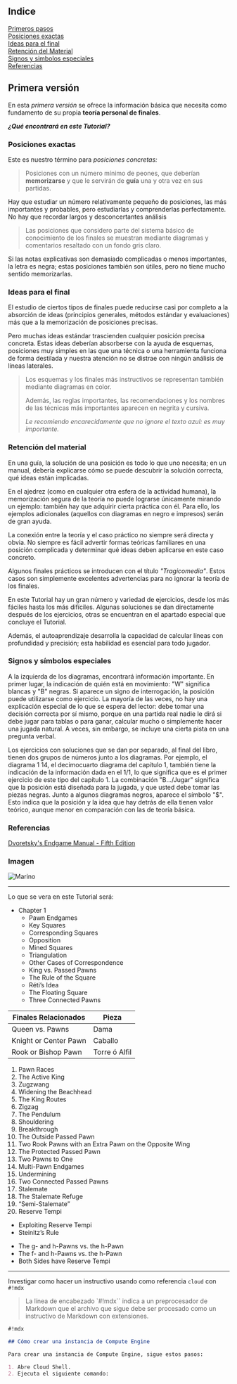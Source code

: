 ## Indice

[Primeros pasos](#primera-versión)\
[Posiciones exactas](#posiciones-exactas)\
[Ideas para el final](#ideas-para-el-final)\
[Retención del Material](#retención-del-material)\
[Signos y simbolos especiales](#signos-y-símbolos-especiales)\
[Referencias](#referencias)

## Primera versión

En esta _primera versión_ se ofrece la información básica que necesita como fundamento de su propia **teoría personal de finales**.

**_¿Qué encontrará en este Tutorial?_**

### Posiciones exactas

Este es nuestro término para _posiciones concretas:_

> Posiciones con un número mínimo de peones, que deberían **memorizarse** y que le servirán de **guía** una y otra vez en sus partidas.

Hay que estudiar un número relativamente pequeño de posiciones, las más importantes y probables, pero estudiarlas y comprenderlas perfectamente. No hay que recordar largos y desconcertantes análisis

> Las posiciones que considero parte del sistema básico de conocimiento de los finales se muestran mediante diagramas y comentarios resaltado con un fondo gris claro.

Si las notas explicativas son demasiado complicadas o menos importantes, la letra es negra; estas posiciones también son útiles, pero no tiene mucho sentido memorizarlas.

### Ideas para el final

El estudio de ciertos tipos de finales puede reducirse casi por completo a la absorción de ideas (principios generales, métodos estándar y evaluaciones) más que a la memorización de posiciones precisas.

Pero muchas ideas estándar trascienden cualquier posición precisa concreta. Estas ideas deberían absorberse con la ayuda de esquemas, posiciones muy simples en las que una técnica o una herramienta funciona de forma destilada y nuestra atención no se distrae con ningún análisis de líneas laterales.

> Los esquemas y los finales más instructivos se representan también mediante diagramas en color.
>
> Además, las reglas importantes, las recomendaciones y los nombres de las técnicas más importantes aparecen en negrita y cursiva.
>
> _Le recomiendo encarecidamente que no ignore el texto azul: es muy importante._

### Retención del material

En una guía, la solución de una posición es todo lo que uno necesita; en un manual, debería explicarse cómo se puede descubrir la solución correcta, qué ideas están implicadas.

En el ajedrez (como en cualquier otra esfera de la actividad humana), la memorización segura de la teoría no puede lograrse únicamente mirando un ejemplo: también hay que adquirir cierta práctica con él. Para ello, los ejemplos adicionales (aquellos con diagramas en negro e impresos) serán de gran ayuda.

La conexión entre la teoría y el caso práctico no siempre será directa y obvia. No siempre es fácil advertir formas teóricas familiares en una posición complicada y determinar qué ideas deben aplicarse en este caso concreto.

Algunos finales prácticos se introducen con el título _"Tragicomedia"_. Estos casos son simplemente excelentes advertencias para no ignorar la teoría de los finales.

En este Tutorial hay un gran número y variedad de ejercicios, desde los más fáciles hasta los más difíciles. Algunas soluciones se dan directamente después de los ejercicios, otras se encuentran en el apartado especial que concluye el Tutorial.

Además, el autoaprendizaje desarrolla la capacidad de calcular líneas con profundidad y precisión; esta habilidad es esencial para todo jugador.

### Signos y símbolos especiales

A la izquierda de los diagramas, encontrará información importante. En primer lugar, la indicación de quién está en movimiento: "W" significa blancas y "B" negras. Si aparece un signo de interrogación, la posición puede utilizarse como ejercicio. La mayoría de las veces, no hay una explicación especial de lo que se espera del lector: debe tomar una decisión correcta por sí mismo, porque en una partida real nadie le dirá si debe jugar para tablas o para ganar, calcular mucho o simplemente hacer una jugada natural. A veces, sin embargo, se incluye una cierta pista en una pregunta verbal.

Los ejercicios con soluciones que se dan por separado, al final del libro, tienen dos grupos de números junto a los diagramas. Por ejemplo, el diagrama 1 14, el decimocuarto diagrama del capítulo 1, también tiene la indicación de la información dada en el 1/1, lo que significa que es el primer ejercicio de este tipo del capítulo 1. La combinación "B.../Jugar" significa que la posición está diseñada para la jugada, y que usted debe tomar las piezas negras.
Junto a algunos diagramas negros, aparece el símbolo "$". Esto indica que la posición y la idea que hay detrás de ella tienen valor teórico, aunque menor en comparación con las de teoría básica.

### Referencias

[Dvoretsky's Endgame Manual - Fifth Edition](../finales-inmutables/assets/025773259.pdf)

### Imagen

![Marino](../finales-inmutables/assets/img/marino_puerto.jpeg)

---

Lo que se vera en este Tutorial será:

- Chapter 1
  - Pawn Endgames
  - Key Squares
  - Corresponding Squares
  - Opposition
  - Mined Squares
  - Triangulation
  - Other Cases of Correspondence
  - King vs. Passed Pawns
  - The Rule of the Square
  - Réti’s Idea
  - The Floating Square
  - Three Connected Pawns

| Finales Relacionados  | Pieza         |
| --------------------- | ------------- |
| Queen vs. Pawns       | Dama          |
| Knight or Center Pawn | Caballo       |
| Rook or Bishop Pawn   | Torre ó Alfil |

1.  Pawn Races
1.  The Active King
1.  Zugzwang
1.  Widening the Beachhead
1.  The King Routes
1.  Zigzag
1.  The Pendulum
1.  Shouldering
1.  Breakthrough
1.  The Outside Passed Pawn
1.  Two Rook Pawns with an Extra Pawn on the Opposite Wing
1.  The Protected Passed Pawn
1.  Two Pawns to One
1.  Multi-Pawn Endgames
1.  Undermining
1.  Two Connected Passed Pawns
1.  Stalemate
1.  The Stalemate Refuge
1.  “Semi-Stalemate”
1.  Reserve Tempi

- Exploiting Reserve Tempi
- Steinitz’s Rule

* The g- and h-Pawns vs. the h-Pawn
* The f- and h-Pawns vs. the h-Pawn
* Both Sides have Reserve Tempi

---

Investigar como hacer un instructivo usando como referencia `cloud` con `#!mdx`

> La línea de encabezado `#!mdx`` indica a un preprocesador de Markdown que el archivo que sigue debe ser procesado como un instructivo de Markdown con extensiones.

```md
#!mdx

## Cómo crear una instancia de Compute Engine

Para crear una instancia de Compute Engine, sigue estos pasos:

1. Abre Cloud Shell.
2. Ejecuta el siguiente comando:
```

<!-- TODO: Todas las funcionalidades de html se aplican en Markdown solo que no contamos con emmet -->
